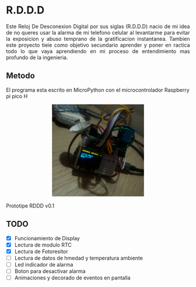 # R.D.D.D

<p style="text-align: justify;">Este Reloj De Desconexion Digital por sus siglas (R.D.D.D) nacio de mi idea de no queres usar la alarma de mi telefono celular al levantarme para evitar la exposicion y abuso temprano de la gratificacion instantanea. Tambien este proyecto tieie como objetivo secundario aprender y poner en ractica todo lo que vaya aprendiendo en mi proceso de entendimiento mas profundo de la ingenieria.</p>

## Metodo
El programa esta escrito en MicroPython con el microcontrolador Raspberry pi pico H


<p align="center">
<img src="/images/readme_images/RDDDv0,1.jpg" width="50%" alt="Prototipe RDDD v0.1">
<figcaption>Prototipe RDDD v0.1</figcaption>
</p>

## TODO

* [x] Funcionamiento de Display
* [x] Lectura de modulo RTC 
* [x] Lectura de Fotoresitor
* [ ] Lectura de datos de hmedad y temperatura ambiente
* [ ] Led indicador de alarma
* [ ] Boton para desactivar alarma
* [ ] Animaciones y decorado de eventos en pantalla